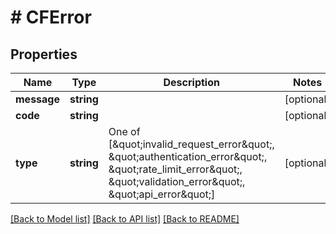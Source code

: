 # # CFError

## Properties

Name | Type | Description | Notes
------------ | ------------- | ------------- | -------------
**message** | **string** |  | [optional]
**code** | **string** |  | [optional]
**type** | **string** | One of [\&quot;invalid_request_error\&quot;, \&quot;authentication_error\&quot;, \&quot;rate_limit_error\&quot;, \&quot;validation_error\&quot;, \&quot;api_error\&quot;] | [optional]

[[Back to Model list]](../../README.md#models) [[Back to API list]](../../README.md#endpoints) [[Back to README]](../../README.md)
